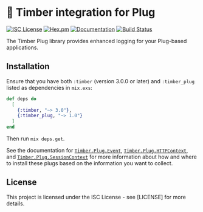 # 🌲 Timber integration for Plug

[![ISC License](https://img.shields.io/badge/license-ISC-ff69b4.svg)](LICENSE.md)
[![Hex.pm](https://img.shields.io/hexpm/v/timber_plug.svg?maxAge=18000=plastic)](https://hex.pm/packages/timber_plug)
[![Documentation](https://img.shields.io/badge/hexdocs-latest-blue.svg)](https://hexdocs.pm/timber_plug/readme.html)
[![Build Status](https://travis-ci.org/timberio/timber-elixir-plug.svg?branch=master)](https://travis-ci.org/timberio/timber-elixir-plug)

The Timber Plug library provides enhanced logging for your Plug-based applications.

## Installation

Ensure that you have both `:timber` (version 3.0.0 or later) and `:timber_plug` listed
as dependencies in `mix.exs`:

```elixir
def deps do
  [
    {:timber, "~> 3.0"},
    {:timber_plug, "~> 1.0"}
  ]
end
```

Then run `mix deps.get`.

See the documentation for
[`Timber.Plug.Event`](https://hexdocs.pm/timber_plug/Timber.Plug.Event.html),
[`Timber.Plug.HTTPContext`](https://hexdocs.pm/timber_plug/Timber.Plug.HTTPContext.html),
and
[`Timber.Plug.SessionContext`](https://hexdocs.pm/timber_plug/Timber.Plug.SessionContext.html)
for more information about how and where to install these plugs based on the
information you want to collect.

## License

This project is licensed under the ISC License - see [LICENSE] for more details.
